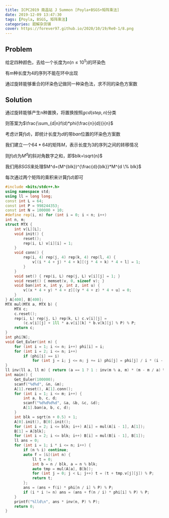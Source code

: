 ```yaml
---
title: ICPC2019 南昌站 J Summon [Poyla+BSGS+矩阵乘法]
date: 2019-12-09 13:47:30
tags: [Poyla, BSGS, 矩阵乘法]
categories: 题解杂货铺
cover: https://forever97.github.io/2020/10/19/Re0-1/8.png
---
```

## Problem

给定四种颜色，去给一个长度为$n(n \le 10^5)$的环染色

有$m$种长度为$4$的序列不能在环中出现

通过旋转能够重合的环染色记做同一种染色法，求不同的染色方案数

## Solution

通过旋转能够产生n种置换，将置换按照$gcd(step,n)$分类

则答案为$\frac{\sum_{d|n}f(d)*phi(\frac{n}{d})}{n}$

考虑计算$f(d)$，即统计长度为$d$的带$ban$位置的环染色方案数

我们建立一个$64*64$的矩阵$M$，表示长度为$3$的序列之间的转移情况

则$f(d)$为$M^d$的斜对角数字之和，即$blk=\sqrt{n}$

我们用$BSGS$来处理$M^d=(M^{blk})^{\frac{d}{blk}}*M^{d \% blk}$

每次通过两个矩阵的乘积来计算$f(d)$即可

```cpp
#include <bits/stdc++.h>
using namespace std;
using ll = long long;
const int L = 64;
const int P = 998244353;
const int N = 100000 + 10;
#define rep(i, n) for (int i = 0; i < n; i++)
int n, m;
struct MTX {
    int v[L][L];
    void init() {
        reset();
        rep(i, L) v[i][i] = 1;
    }
    void conn() {
        rep(i, 4) rep(j, 4) rep(k, 4) rep(l, 4) {
            v[(i * 4 + j) * 4 + k][(j * 4 + k) * 4 + l] = 1;
        }
    }
    void set() { rep(i, L) rep(j, L) v[i][j] = 1; }
    void reset() { memset(v, 0, sizeof v); }
    void ban(int x, int y, int z, int u) {
        v[(x * 4 + y) * 4 + z][(y * 4 + z) * 4 + u] = 0;
    }
} A[400], B[400];
MTX mul(MTX a, MTX b) {
    MTX c;
    c.reset();
    rep(i, L) rep(j, L) rep(k, L) c.v[i][j] =
        (c.v[i][j] + 1ll * a.v[i][k] * b.v[k][j] % P) % P;
    return c;
}
int phi[N];
void Get_Euler(int n) {
    for (int i = 1; i <= n; i++) phi[i] = i;
    for (int i = 2; i <= n; i++)
        if (phi[i] == i)
            for (int j = i; j <= n; j += i) phi[j] = phi[j] / i * (i - 1);
}
ll inv(ll a, ll m) { return (a == 1 ? 1 : inv(m % a, m) * (m - m / a) % m); }
int main() {
    Get_Euler(100000);
    scanf("%d%d", &n, &m);
    A[1].reset(), A[1].conn();
    for (int i = 1; i <= m; i++) {
        int a, b, c, d;
        scanf("%d%d%d%d", &a, &b, &c, &d);
        A[1].ban(a, b, c, d);
    }
    int blk = sqrt(n + 0.5) + 1;
    A[0].init(), B[0].init();
    for (int i = 2; i <= blk; i++) A[i] = mul(A[i - 1], A[1]);
    B[1] = A[blk];
    for (int i = 2; i <= blk; i++) B[i] = mul(B[i - 1], B[1]);
    ll ans = 0;
    for (int i = 1; i * i <= n; i++) {
        if (n % i) continue;
        auto f = [&](int n) {
            ll t = 0;
            int b = n / blk, a = n % blk;
            auto tmp = mul(A[a], B[b]);
            for (int j = 0; j < L; j++) t = (t + tmp.v[j][j]) % P;
            return t;
        };
        ans = (ans + f(i) * phi[n / i] % P) % P;
        if (i * i != n) ans = (ans + f(n / i) * phi[i] % P) % P;
    }
    printf("%lld\n", ans * inv(n, P) % P);
    return 0;
}
```
